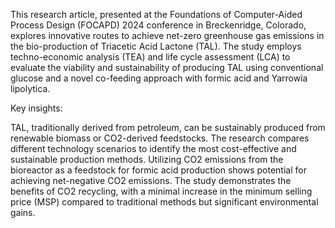 This research article, presented at the Foundations of Computer-Aided Process Design (FOCAPD) 2024 conference in Breckenridge, Colorado, explores innovative routes to achieve net-zero greenhouse gas emissions in the bio-production of Triacetic Acid Lactone (TAL). The study employs techno-economic analysis (TEA) and life cycle assessment (LCA) to evaluate the viability and sustainability of producing TAL using conventional glucose and a novel co-feeding approach with formic acid and Yarrowia lipolytica.

Key insights:

TAL, traditionally derived from petroleum, can be sustainably produced from renewable biomass or CO2-derived feedstocks.
The research compares different technology scenarios to identify the most cost-effective and sustainable production methods.
Utilizing CO2 emissions from the bioreactor as a feedstock for formic acid production shows potential for achieving net-negative CO2 emissions.
The study demonstrates the benefits of CO2 recycling, with a minimal increase in the minimum selling price (MSP) compared to traditional methods but significant environmental gains.
